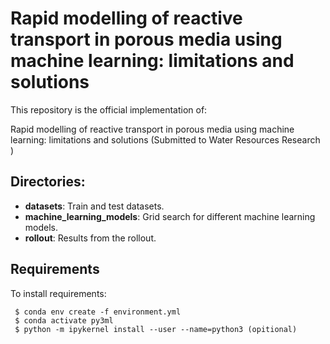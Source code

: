 # Rapid modelling of reactive transport in porous media using machine learning: limitations and solutions

This repository is the official implementation of: 

Rapid modelling of reactive transport in porous media using machine learning: limitations and solutions (Submitted to Water Resources Research )

## Directories:

- **datasets**: Train and test datasets.
- **machine_learning_models**: Grid search for different machine learning models.
- **rollout**: Results from the rollout.

## Requirements

To install requirements:

```setup
 $ conda env create -f environment.yml 
 $ conda activate py3ml
 $ python -m ipykernel install --user --name=python3 (opitional)
```

